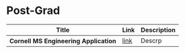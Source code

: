 

# Post-Grad
<table>
 <thread>
   <tr>
    <th>Title</th>
    <th>Link</th>
    <th>Description</th>
  </tr>
 </thread>
 <tbody>
  <tr>
   <th>Cornell MS Engineering Application</th>
   <td>
    <a href = "https://tech.cornell.edu/admissions/meng-application/"> 
     link 
    </a>
   </td>
   <td>
    Descrp
   </td>
  </tr>
 </tbody
 >
</table>